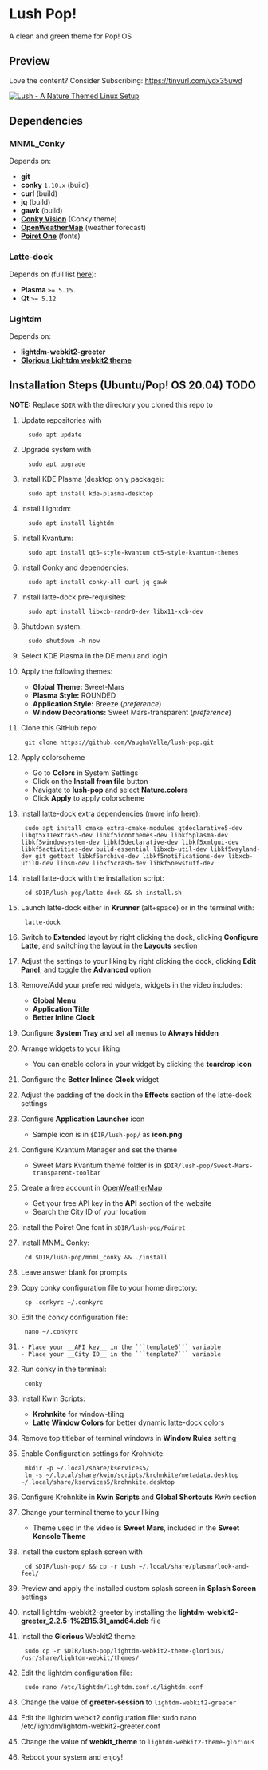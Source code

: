 # Lush Pop!
A clean and green theme for Pop! OS

## Preview
Love the content? Consider Subscribing: https://tinyurl.com/ydx35uwd 

[![Lush - A Nature Themed Linux Setup](https://github.com/VaughnValle/demo/blob/master/fus.png)](http://www.youtube.com/watch?v=dQ1yh-UtfuE)

## Dependencies
### MNML_Conky
Depends on:
* __git__
* __conky__ ```1.10.x``` (build)
* __curl__ (build)
* __jq__ (build)
* __gawk__ (build)
* __[Conky Vision](https://github.com/zagortenay333/conky-Vision)__ (Conky theme)
* __[OpenWeatherMap](http://openweathermap.org)__ (weather forecast) 
* __[Poiret One](https://fonts.google.com/specimen/Poiret+One)__ (fonts)

### Latte-dock
Depends on (full list [here](https://github.com/KDE/latte-dock#requirements)):
* __Plasma__ ```>= 5.15.```
* __Qt__ ```>= 5.12```

### Lightdm
Depends on:
* __lightdm-webkit2-greeter__
* __[Glorious Lightdm webkit2 theme](https://github.com/manilarome/lightdm-webkit2-theme-glorious)__

## Installation Steps (Ubuntu/Pop! OS 20.04) TODO
__NOTE:__ Replace ```$DIR``` with the directory you cloned this repo to 

1. Update repositories with 

		 sudo apt update
2. Upgrade system with 

		 sudo apt upgrade
3. Install KDE Plasma (desktop only package):

		 sudo apt install kde-plasma-desktop
4. Install Lightdm:

		 sudo apt install lightdm
5. Install Kvantum:

		 sudo apt install qt5-style-kvantum qt5-style-kvantum-themes
6. Install Conky and dependencies:

		 sudo apt install conky-all curl jq gawk
7. Install latte-dock pre-requisites:

		 sudo apt install libxcb-randr0-dev libx11-xcb-dev
8. Shutdown system:

		 sudo shutdown -h now
9. Select KDE Plasma in the DE menu and login
10. Apply the following themes:
    - __Global Theme:__ Sweet-Mars
    - __Plasma Style:__ ROUNDED
    - __Application Style:__ Breeze (_preference_)
    - __Window Decorations:__ Sweet Mars-transparent (_preference_)
11. Clone this GitHub repo:

		 git clone https://github.com/VaughnValle/lush-pop.git
12. Apply colorscheme
    - Go to __Colors__ in System Settings
    - Click on the __Install from file__ button
    - Navigate to __lush-pop__ and select __Nature.colors__
    - Click __Apply__ to apply colorscheme
13. Install latte-dock extra dependencies (more info [here](https://github.com/KDE/latte-dock/blob/master/INSTALLATION.md_)):

		 sudo apt install cmake extra-cmake-modules qtdeclarative5-dev libqt5x11extras5-dev libkf5iconthemes-dev libkf5plasma-dev libkf5windowsystem-dev libkf5declarative-dev libkf5xmlgui-dev libkf5activities-dev build-essential libxcb-util-dev libkf5wayland-dev git gettext libkf5archive-dev libkf5notifications-dev libxcb-util0-dev libsm-dev libkf5crash-dev libkf5newstuff-dev
14. Install latte-dock with the installation script:

		 cd $DIR/lush-pop/latte-dock && sh install.sh
15. Launch latte-dock either in __Krunner__ (alt+space) or in the terminal with:

		 latte-dock
16. Switch to __Extended__ layout by right clicking the dock, clicking __Configure Latte__, and switching the layout in the __Layouts__ section
17. Adjust the settings to your liking by right clicking the dock, clicking __Edit Panel__, and toggle the __Advanced__ option
18. Remove/Add your preferred widgets, widgets in the video includes:
    - __Global Menu__
    - __Application Title__
    - __Better Inline Clock__
19. Configure __System Tray__ and set all menus to __Always hidden__
20. Arrange widgets to your liking
    - You can enable colors in your widget by clicking the __teardrop icon__ 
21. Configure the __Better Inlince Clock__ widget
22. Adjust the padding of the dock in the __Effects__ section of the latte-dock settings
23. Configure __Application Launcher__ icon
    - Sample icon is in ```$DIR/lush-pop/``` as __icon.png__
24. Configure Kvantum Manager and set the theme
    - Sweet Mars Kvantum theme folder is in ```$DIR/lush-pop/Sweet-Mars-transparent-toolbar```
25. Create a free account in [OpenWeatherMap](https://openweathermap.org/) 
    - Get your free API key in the __API__ section of the website
    - Search the City ID of your location
26. Install the Poiret One font in ```$DIR/lush-pop/Poiret```
27. Install MNML Conky:

		 cd $DIR/lush-pop/mnml_conky && ./install
28. Leave answer blank for prompts
29. Copy conky configuration file to your home directory:

		 cp .conkyrc ~/.conkyrc
30. Edit the conky configuration file:

		 nano ~/.conkyrc
31.     - Place your __API key__ in the ```template6``` variable
        - Place your __City ID__ in the ```template7``` variable
32. Run conky in the terminal:

		 conky
33. Install Kwin Scripts:
    - __Krohnkite__ for window-tiling
    - __Latte Window Colors__ for better dynamic latte-dock colors
34. Remove top titlebar of terminal windows in __Window Rules__ setting
35. Enable Configuration settings for Krohnkite:

		 mkdir -p ~/.local/share/kservices5/
		 ln -s ~/.local/share/kwin/scripts/krohnkite/metadata.desktop ~/.local/share/kservices5/krohnkite.desktop
36. Configure Krohnkite in __Kwin Scripts__ and __Global Shortcuts__ _Kwin_ section
37. Change your terminal theme to your liking
    - Theme used in the video is __Sweet Mars__, included in the __Sweet Konsole Theme__
38. Install the custom splash screen with 

		 cd $DIR/lush-pop/ && cp -r Lush ~/.local/share/plasma/look-and-feel/
39. Preview and apply the installed custom splash screen in __Splash Screen__ settings
40. Install lightdm-webkit2-greeter by installing the __lightdm-webkit2-greeter_2.2.5-1%2B15.31_amd64.deb__ file
41. Install the __Glorious__ Webkit2 theme:

		 sudo cp -r $DIR/lush-pop/lightdm-webkit2-theme-glorious/ /usr/share/lightdm-webkit/themes/
42. Edit the lightdm configuration file:

		 sudo nano /etc/lightdm/lightdm.conf.d/lightdm.conf
43. Change the value of __greeter-session__ to ```lightdm-webkit2-greeter```
44. Edit the lightdm webkit2 configuration file:
		 sudo nano /etc/lightdm/lightdm-webkit2-greeter.conf
45. Change the value of __webkit_theme__ to ```lightdm-webkit2-theme-glorious```
46. Reboot your system and enjoy!
